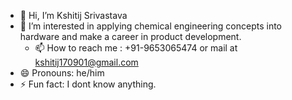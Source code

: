 - 👋 Hi, I’m Kshitij Srivastava
- 👀 I’m interested in applying chemical engineering concepts into hardware and make a career in product development.
  - 📫 How to reach me : +91-9653065474 or mail at kshitij170901@gmail.com
- 😄 Pronouns: he/him
- ⚡ Fun fact: I dont know anything.

<!---
RougeCardinal4179/RougeCardinal4179 is a ✨ special ✨ repository because its `README.md` (this file) appears on your GitHub profile.
You can click the Preview link to take a look at your changes.
--->
